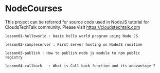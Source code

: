 # NodeCourses

This project can be referred for source code used in NodeJS tutorial for CloudsTechTalk community. Please visit https://cloudstechtalk.com

 	lesson01-helloworld : basic hello world program using Node JS
	
    lesson02-sampleserver :	First server hosting on NodeJS runitime 

	lesson03-publish : How to publish node js module to npm public registry

	lesson04-callback 	: What is Call back function and its adavantage ?
	